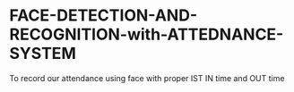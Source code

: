 # FACE-DETECTION-AND-RECOGNITION-with-ATTEDNANCE-SYSTEM
To record our attendance using face with proper IST IN time and OUT time

